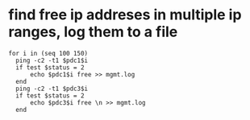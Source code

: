 # find free ip addreses in multiple ip ranges, log them to a file


    for i in (seq 100 150)
      ping -c2 -t1 $pdc1$i
      if test $status = 2
          echo $pdc1$i free >> mgmt.log
      end
      ping -c2 -t1 $pdc3$i
      if test $status = 2
          echo $pdc3$i free \n >> mgmt.log
      end
